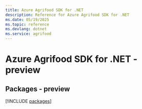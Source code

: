 ```yaml
---
title: Azure Agrifood SDK for .NET
description: Reference for Azure Agrifood SDK for .NET
ms.date: 05/19/2025
ms.topic: reference
ms.devlang: dotnet
ms.service: agrifood
---
```

# Azure Agrifood SDK for .NET - preview
## Packages - preview
[!INCLUDE [packages](agrifood-index.md)]